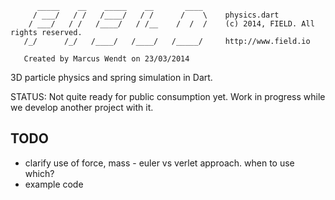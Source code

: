 ```
      _____    __    _____    __       ____
     / ___/   / /   /____/   / /      /    \    physics.dart
    / ___/   / /   /____/   / /__    /  /  /    (c) 2014, FIELD. All rights reserved.
   /_/      /_/   /____/   /____/   /_____/     http://www.field.io

   Created by Marcus Wendt on 23/03/2014

```
  
3D particle physics and spring simulation in Dart.


STATUS: Not quite ready for public consumption yet. Work in progress while we develop another project with it.



TODO
----

* clarify use of force, mass - euler vs verlet approach. when to use which?
* example code